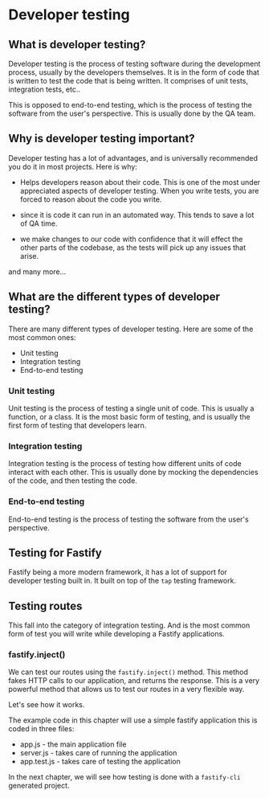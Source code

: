 # Developer testing

## What is developer testing?

Developer testing is the process of testing software during the development process,
usually by the developers themselves. It is in the form of code that is written to
test the code that is being written. It comprises of unit tests, integration tests,
etc..


This is opposed to end-to-end testing, which is the process of testing the software
from the user's perspective. This is usually done by the QA team.

## Why is developer testing important?

Developer testing has a lot of advantages, and is universally recommended you do it in
most projects. Here is why:

- Helps developers reason about their code. This is one of the most under appreciated
  aspects of developer testing. When you write tests, you are forced to reason about
  the code you write.

- since it is code it can run in an automated way. This tends to save a lot of QA
  time.

- we make changes to our code with confidence that it will effect the other parts of
  the codebase, as the tests will pick up any issues that arise.

and many more...

## What are the different types of developer testing?

There are many different types of developer testing. Here are some of the most common
ones:

- Unit testing
- Integration testing
- End-to-end testing

### Unit testing

Unit testing is the process of testing a single unit of code. This is usually a
function, or a class. It is the most basic form of testing, and is usually the first
form of testing that developers learn.

### Integration testing

Integration testing is the process of testing how different units of code interact
with each other. This is usually done by mocking the dependencies of the code, and
then testing the code.

### End-to-end testing

End-to-end testing is the process of testing the software from the user's perspective.

## Testing for Fastify

Fastify being a more modern framework, it has a lot of support for developer testing 
built in. It built on top of the `tap` testing framework.


## Testing routes

This fall into the category of integration testing. And is the most common form of
test you will write while developing a Fastify applications.

### fastify.inject()

We can test our routes using the `fastify.inject()` method. This method fakes HTTP 
calls to our application, and returns the response. This is a very powerful method
that allows us to test our routes in a very flexible way.

Let's see how it works.

The example code in this chapter will use a simple fastify application this is 
coded in three files:

- app.js - the main application file
- server.js - takes care of running the application
- app.test.js - takes care of testing the application

In the next chapter, we will see how testing is done with a `fastify-cli` generated
project.

```js
```

